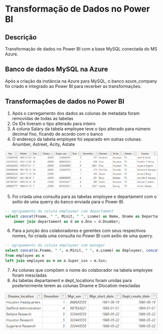 # Transformação de Dados no Power BI
## Descrição
Transformação de dados no Power BI com a base MySQL conectada do MS Azure.

## Banco de dados MySQL na Azure
Após a criação da instância na Azure para MySQL, o banco azure_company foi criado e integrado ao Power BI para recerber as transformações.

## Transformações de dados no Power BI
1. Após o carregamento dos dados as colunas de metadata foram removidas de todas as tabelas
2. Os IDs tiveram o tipo alterado para inteiro
3. A coluna Salary da tabela employee teve o tipo alterado para número decimal fixo, ficando de acordo com o banco
4. O endereço da tabela employee foi separado em outras colunas: Anumber, Astreet, Acity, Astate
   
![Seperação da coluna que compone o endereço](img/1.png)

5. Foi criada uma consulta para as tabelas employee e departament com o axílio de uma querry do banco enviada para o Power BI.
```sql
-- agrupamento da coluna employeer com departament
select concat(Fname, " ", Minit, " ", Lname) as Name, Dname as Departament from employee as e
	inner join departament as d on e.Dno = d.Dnumber;
```
6. Para a junção dos colaboradores e gerentes com seus respectivos nomes, foi criada uma consulta no Power BI com axílio de uma querry.
```sql
-- agrupamento da coluna employeer com manager
select concat(e.Fname, " ", e.Minit, " ", e.Lname) as Employeer, concat(m.Fname, " ", m.Minit, " ", m.Lname) as Manager
from employee as e
left join employee as m on e.Super_ssn = m.Ssn;
```
7. As colunas que compõem o nome do colaborador na tabela employee foram mescladas
8. As tabelas departament e dept_locations foram unidas para posteriormente terem as colunas Dname e Dlocation mescladas

![Junção das colunas que formam o nome e a localização](img/2.png)
